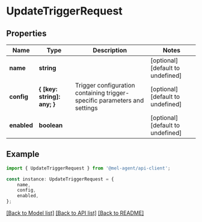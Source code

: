 # UpdateTriggerRequest


## Properties

Name | Type | Description | Notes
------------ | ------------- | ------------- | -------------
**name** | **string** |  | [optional] [default to undefined]
**config** | **{ [key: string]: any; }** | Trigger configuration containing trigger-specific parameters and settings | [optional] [default to undefined]
**enabled** | **boolean** |  | [optional] [default to undefined]

## Example

```typescript
import { UpdateTriggerRequest } from '@mel-agent/api-client';

const instance: UpdateTriggerRequest = {
    name,
    config,
    enabled,
};
```

[[Back to Model list]](../README.md#documentation-for-models) [[Back to API list]](../README.md#documentation-for-api-endpoints) [[Back to README]](../README.md)

